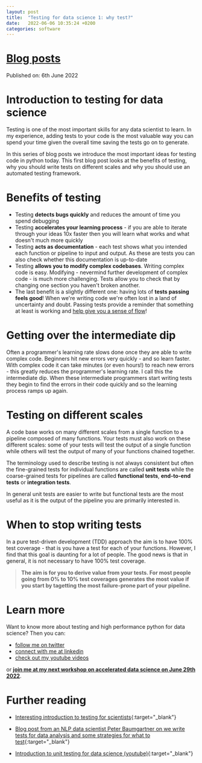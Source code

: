 ```yaml
---
layout: post
title:  "Testing for data science 1: why test?"
date:   2022-06-06 10:35:24 +0200
categories: software
---
```


# [Blog posts](/blog/blog_index.html)
Published on: 6th June 2022

# Introduction to testing for data science
Testing is one of the most important skills for any data scientist to learn. In my experience, adding tests to your code is the most valuable way you can spend your time given the overall time saving the tests go on to generate.

In this series of blog posts we introduce the most important ideas for testing code in python today. This first blog post looks at the benefits of testing, why you should write tests on different scales and why you should use an automated testing framework.

# Benefits of testing
- Testing **detects bugs quickly** and reduces the amount of time you spend debugging
- Testing **accelerates your learning process** - if you are able to iterate through your ideas 10x faster then you will learn what works and what doesn't much more quickly
- Testing **acts as documentation** - each test shows what you intended each function or pipeline to input and output. As these are tests you can also check whether this documentation is up-to-date
- Testing **allows you to modify complex codebases**. Writing complex code is easy. Modifying - nevermind further development of complex code - is much more challenging. Tests allow you to check that by changing one section you haven't broken another.
- The last benefit is a slightly different one: having lots of **tests passing feels good**! When we're writing code we're often lost in a land of uncertainty and doubt. Passing tests provide a reminder that something at least is working and [help give you a sense of flow](https://braaannigan.github.io/software/2022/01/02/attaining-flow-in-data-analysis.html)!

# Getting over the intermediate dip
Often a programmer's learning rate slows done once they are able to write complex code. Beginners hit new errors very quickly - and so learn faster. With complex code it can take minutes (or even hours!) to reach new errors - this greatly reduces the programmer's learning rate. I call this the intermediate dip.  When these intermediate programmers start writing tests they begin to find the errors in their code quickly and so the learning process ramps up again.

# Testing on different scales
A code base works on many different scales from a single function to a pipeline composed of many functions. Your tests must also work on these different scales: some of your tests will test the output of a single function while others will test the output of many of your functions chained together.

The terminology used to describe testing is not always consistent but often the fine-grained tests for individual functions are called **unit tests** while the coarse-grained tests for pipelines are called **functional tests**, **end-to-end tests** or **integration tests**.

In general unit tests are easier to write but functional tests are the most useful as it is the output of the pipeline you are primarily interested in.

# When to stop writing tests
In a pure test-driven development (TDD) approach the aim is to have 100% test coverage - that is you have a test for each of your functions. However, I find that this goal is daunting for a lot of people. The good news is that in general, it is not necessary to have 100% test coverage. 

> **The aim is for you to derive value from your tests. For most people going from 0% to 10% test coverages generates the most value if you start by tagetting the most failure-prone part of your pipeline.**


# Learn more
Want to know more about testing and high performance python for data science? Then you can:
- [follow me on twitter](https://twitter.com/braaannigan)
- [connect with me at linkedin](https://www.linkedin.com/in/liam-brannigan-9080b214a/)
- [check out my youtube videos](https://www.youtube.com/watch?v=nGritAo-71o)

or [**join me at my next workshop on accelerated data science on June 29th 2022**](https://www.eventbrite.com/e/accelerated-data-science-with-polars-tickets-304694197547).

# Further reading
- [Interesting introduction to testing for scientists](https://coderefinery.github.io/testing/concepts/){:target="_blank"}

- [Blog post from an NLP data scientist Peter Baumgartner on we write tests for data analysis and some strategies for what to test](https://www.peterbaumgartner.com/blog/testing-for-data-science/){:target="_blank"}

- [Introduction to unit testing for data science (youtube)](https://www.youtube.com/watch?v=Da-FL_1i6ps){:target="_blank"}

